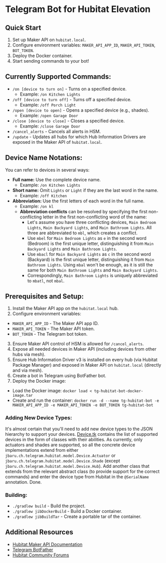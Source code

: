 # Telegram Bot for Hubitat Elevation

## Quick Start
1. Set up Maker API on `hubitat.local`.
2. Configure environment variables: `MAKER_API_APP_ID`, `MAKER_API_TOKEN`, `BOT_TOKEN`.
3. Deploy the Docker container.
4. Start sending commands to your bot!

## Currently Supported Commands:
* `/on [device to turn on]` - Turns on a specified device.
  - Example: `/on Kitchen Lights`
* `/off [device to turn off]` - Turns off a specified device.
  - Example: `/off Porch Light`
* `/open [device to open]` - Opens a specified device (e.g., shades).
  - Example: `/open Garage Door`
* `/close [device to close]` - Closes a specified device.
  - Example: `/close Garage Door`
* `/cancel_alerts` - Cancels all alerts in HSM.
* `/update` - Updates all hubs for which Hub Information Drivers are exposed in the Maker API of `hubitat.local`.

## Device Name Notations:
You can refer to devices in several ways:
* **Full name:** Use the complete device name.
  - Example: `/on Kitchen Lights`
* **Short name:** Omit `Lights` or `Light` if they are the last word in the name.
  - Example: `/off Kitchen`
* **Abbreviation:** Use the first letters of each word in the full name.
  - Example: `/on kl`
  - **Abbreviation conflicts** can be resolved by specifying the first non-conflicting letter in the first non-conflicting word of the name:
    * Let's assume you have three conflicting devices, `Main Bedroom Lights`, `Main Backyard Lights`, and `Main Bathroom Lights`. All three are abbreviated to `mbl`, which creates a conflict.
    * Use `mbel` for `Main Bedroom Lights` as `e` in the second word (Bedroom) is the first unique letter, distinguishing it from `Main Backyard Lights` and `Main Bathroom Lights`.
    * Use `mbacl` for `Main Backyard Lights` as `c` in the second word (Backyard) is the first unique letter, distinguishing it from `Main Bathroom Lights`. Using `mbal` won't be enough, as it is still the same for both `Main Bathroom Lights` and `Main Backyard Lights`.
    * Correspondingly, `Main Bathroom Lights` is uniquely abbreviated to `mbatl`, not `mbal`.


## Prerequisites and Setup:
1. Install the Maker API app on the `hubitat.local` hub.
2. Configure environment variables:
  * `MAKER_API_APP_ID` - The Maker API app ID.
  * `MAKER_API_TOKEN` - The Maker API token.
  * `BOT_TOKEN` - The Telegram bot token.
3. Ensure Maker API control of HSM is allowed for `/cancel_alerts`.
4. Expose all needed devices in Maker API (including devices from other hubs via mesh).
5. Ensure Hub Information Driver v3 is installed on every hub (via Hubitat Package Manager) and exposed in Maker API on `hubitat.local` (directly and via mesh).
6. Create a bot in Telegram using BotFather bot.
7. Deploy the Docker image:
  - Load the Docker image: `docker load < tg-hubitat-bot-docker-image.tar`
  - Create and run the container: `docker run -d --name tg-hubitat-bot -e MAKER_API_APP_ID -e MAKER_API_TOKEN -e BOT_TOKEN tg-hubitat-bot`

### Adding New Device Types:
It's almost certain that you'll need to add new device types to the JSON hierarchy to support your devices.
[Device.tk](https://github.com/jbaruch/tg-hubitat-bot/blob/main/src/main/kotlin/model/Device.kt) contains the list of supported devices in the form of classes with their abilities.
As currently, only actuators and shades are supported, so all the concrete device implementations extend from either `jbaru.ch.telegram.hubitat.model.Device.Actuator` or `jbaru.ch.telegram.hubitat.model.Device.Shade` (except `jbaru.ch.telegram.hubitat.model.Device.Hub`).
Add another class that extends from the relevant abstract class (to provide support for the correct commands) and enter the device type from Hubitat in the `@SerialName` annotation. Done.

### Building:
* `./gradlew build` - Build the project.
* `./gradlew jibDockerBuild` - Build a Docker container.
* `./gradlew jibBuildTar` - Create a portable tar of the container.

## Additional Resources
* [Hubitat Maker API Documentation](https://docs.hubitat.com/index.php?title=Maker_API)
* [Telegram BotFather](https://core.telegram.org/bots#botfather)
* [Hubitat Community Forums](https://community.hubitat.com/)